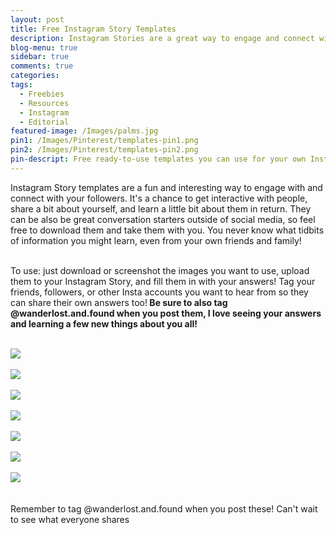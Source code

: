 ```yaml
---
layout: post
title: Free Instagram Story Templates
description: Instagram Stories are a great way to engage and connect with your followers. Here are 7 free ready-to-use Story templates you can use to join in on the fun with your own account.
blog-menu: true
sidebar: true
comments: true
categories:
tags:
  - Freebies
  - Resources
  - Instagram
  - Editorial
featured-image: /Images/palms.jpg
pin1: /Images/Pinterest/templates-pin1.png
pin2: /Images/Pinterest/templates-pin2.png
pin-descript: Free ready-to-use templates you can use for your own Instagram Stories | Wanderlost + Found | www.getwanderlostandfound.com
---
```

<meta property="og:Wanderlot + Found" content="Blog" />
<div itemscope itemtype="http://schema.org/Article">
    <meta itemprop="url" content="http://www.getwanderlostandfound.com/asia/2018/04/15/instagram-templates.html" />
    <span itemprop="name" content="Instagram Story Templates" />
    <span itemprop="author" content="Jenn | Wanderlost + Found" />
    <span itemprop="description" content="Free templates you can use for your Instagram Stories"></span>
</div>

Instagram Story templates are a fun and interesting way to engage with and connect with your followers. It's a chance to get interactive with people, share a bit about yourself, and learn a little bit about them in return. They can be also be great conversation starters outside of social media, so feel free to download them and take them with you. You never know what tidbits of information you might learn, even from your own friends and family! <br><br>

To use: just download or screenshot the images you want to use, upload them to your Instagram Story, and fill them in with your answers! Tag your friends, followers, or other Insta accounts you want to hear from so they can share their own answers too!<b> Be sure to also tag @wanderlost.and.found when you post them, I love seeing your answers and learning a few new things about you all!</b><br><br>

<div class="center">
<img src="/Images/Templates/Get To Know Me.png" class="post-img">
</div><br>

<div class="center">
<img src="/Images/Templates/This or That - Destinations.png" class="post-img">
</div><br>

<div class="center">
<img src="/Images/Templates/This or That - Travel Disasters.png" class="post-img">
</div><br>

<div class="center">
<img src="/Images/Templates/This or That - Opposites.png" class="post-img">
</div><br>

<div class="center">
<img src="/Images/Templates/This or That - Random Questions.png" class="post-img">
</div><br>

<div class="center">
<img src="/Images/Templates/Bucketlist - Natural Wonders.png" class="post-img">
</div><br>

<div class="center">
<img src="/Images/Templates/Bucketlist - World Wonders.png" class="post-img">
</div><br><br>
Remember to tag @wanderlost.and.found when you post these! Can't wait to see what everyone shares <i class="fas fa-heart"></i>
